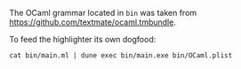 The OCaml grammar located in `bin` was taken from
https://github.com/textmate/ocaml.tmbundle.

To feed the highlighter its own dogfood:

    cat bin/main.ml | dune exec bin/main.exe bin/OCaml.plist
